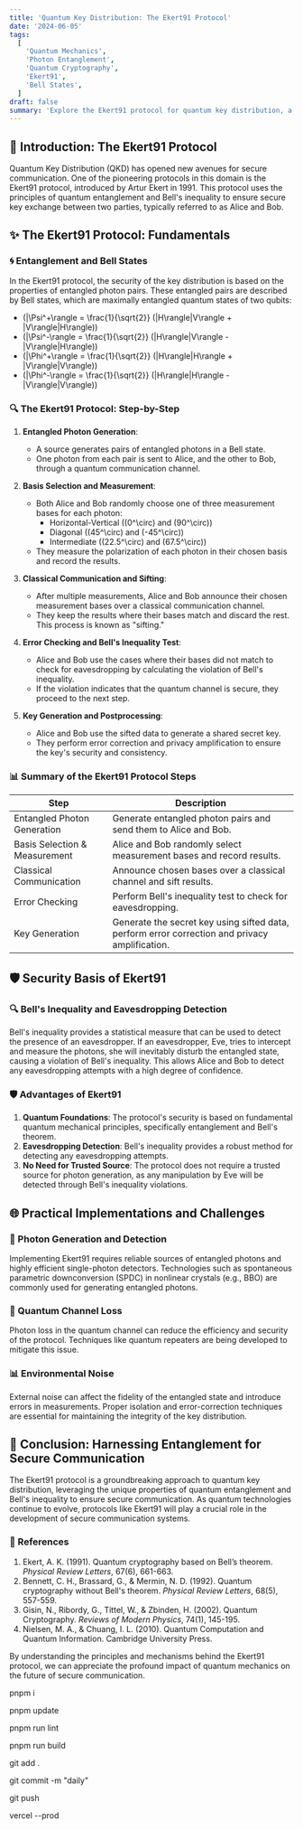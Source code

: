 ```yaml
---
title: 'Quantum Key Distribution: The Ekert91 Protocol'
date: '2024-06-05'
tags:
  [
    'Quantum Mechanics',
    'Photon Entanglement',
    'Quantum Cryptography',
    'Ekert91',
    'Bell States',
  ]
draft: false
summary: 'Explore the Ekert91 protocol for quantum key distribution, a method leveraging the power of entangled photons and quantum mechanics to establish secure communication through Bell’s inequality.'
---
```


## 🌌 Introduction: The Ekert91 Protocol

Quantum Key Distribution (QKD) has opened new avenues for secure communication. One of the pioneering protocols in this domain is the Ekert91 protocol, introduced by Artur Ekert in 1991. This protocol uses the principles of quantum entanglement and Bell's inequality to ensure secure key exchange between two parties, typically referred to as Alice and Bob.

## ✨ The Ekert91 Protocol: Fundamentals

### 🌀 Entanglement and Bell States

In the Ekert91 protocol, the security of the key distribution is based on the properties of entangled photon pairs. These entangled pairs are described by Bell states, which are maximally entangled quantum states of two qubits:

- \(|\Psi^+\rangle = \frac{1}{\sqrt{2}} (|H\rangle|V\rangle + |V\rangle|H\rangle)\)
- \(|\Psi^-\rangle = \frac{1}{\sqrt{2}} (|H\rangle|V\rangle - |V\rangle|H\rangle)\)
- \(|\Phi^+\rangle = \frac{1}{\sqrt{2}} (|H\rangle|H\rangle + |V\rangle|V\rangle)\)
- \(|\Phi^-\rangle = \frac{1}{\sqrt{2}} (|H\rangle|H\rangle - |V\rangle|V\rangle)\)

### 🔍 The Ekert91 Protocol: Step-by-Step

1. **Entangled Photon Generation**: 
   - A source generates pairs of entangled photons in a Bell state.
   - One photon from each pair is sent to Alice, and the other to Bob, through a quantum communication channel.

2. **Basis Selection and Measurement**:
   - Both Alice and Bob randomly choose one of three measurement bases for each photon:
     - Horizontal-Vertical (\(0^\circ\) and \(90^\circ\))
     - Diagonal (\(45^\circ\) and \(-45^\circ\))
     - Intermediate (\(22.5^\circ\) and \(67.5^\circ\))
   - They measure the polarization of each photon in their chosen basis and record the results.

3. **Classical Communication and Sifting**:
   - After multiple measurements, Alice and Bob announce their chosen measurement bases over a classical communication channel.
   - They keep the results where their bases match and discard the rest. This process is known as "sifting."

4. **Error Checking and Bell's Inequality Test**:
   - Alice and Bob use the cases where their bases did not match to check for eavesdropping by calculating the violation of Bell's inequality.
   - If the violation indicates that the quantum channel is secure, they proceed to the next step.

5. **Key Generation and Postprocessing**:
   - Alice and Bob use the sifted data to generate a shared secret key.
   - They perform error correction and privacy amplification to ensure the key's security and consistency.

### 📊 Summary of the Ekert91 Protocol Steps

| **Step**                     | **Description**                                                                                  |
|------------------------------|--------------------------------------------------------------------------------------------------|
| Entangled Photon Generation  | Generate entangled photon pairs and send them to Alice and Bob.                                 |
| Basis Selection & Measurement| Alice and Bob randomly select measurement bases and record results.                              |
| Classical Communication      | Announce chosen bases over a classical channel and sift results.                                |
| Error Checking               | Perform Bell's inequality test to check for eavesdropping.                                       |
| Key Generation               | Generate the secret key using sifted data, perform error correction and privacy amplification.   |

## 🛡️ Security Basis of Ekert91

### 🔍 Bell's Inequality and Eavesdropping Detection

Bell's inequality provides a statistical measure that can be used to detect the presence of an eavesdropper. If an eavesdropper, Eve, tries to intercept and measure the photons, she will inevitably disturb the entangled state, causing a violation of Bell's inequality. This allows Alice and Bob to detect any eavesdropping attempts with a high degree of confidence.

### 🛡️ Advantages of Ekert91

1. **Quantum Foundations**: The protocol's security is based on fundamental quantum mechanical principles, specifically entanglement and Bell's theorem.
2. **Eavesdropping Detection**: Bell's inequality provides a robust method for detecting any eavesdropping attempts.
3. **No Need for Trusted Source**: The protocol does not require a trusted source for photon generation, as any manipulation by Eve will be detected through Bell's inequality violations.

## 🌐 Practical Implementations and Challenges

### 🔬 Photon Generation and Detection

Implementing Ekert91 requires reliable sources of entangled photons and highly efficient single-photon detectors. Technologies such as spontaneous parametric downconversion (SPDC) in nonlinear crystals (e.g., BBO) are commonly used for generating entangled photons.

### 🌌 Quantum Channel Loss

Photon loss in the quantum channel can reduce the efficiency and security of the protocol. Techniques like quantum repeaters are being developed to mitigate this issue.

### 📊 Environmental Noise

External noise can affect the fidelity of the entangled state and introduce errors in measurements. Proper isolation and error-correction techniques are essential for maintaining the integrity of the key distribution.

## 🔮 Conclusion: Harnessing Entanglement for Secure Communication

The Ekert91 protocol is a groundbreaking approach to quantum key distribution, leveraging the unique properties of quantum entanglement and Bell's inequality to ensure secure communication. As quantum technologies continue to evolve, protocols like Ekert91 will play a crucial role in the development of secure communication systems.

### 📜 References

1. Ekert, A. K. (1991). Quantum cryptography based on Bell’s theorem. *Physical Review Letters*, 67(6), 661-663.
2. Bennett, C. H., Brassard, G., & Mermin, N. D. (1992). Quantum cryptography without Bell's theorem. *Physical Review Letters*, 68(5), 557-559.
3. Gisin, N., Ribordy, G., Tittel, W., & Zbinden, H. (2002). Quantum Cryptography. *Reviews of Modern Physics*, 74(1), 145-195.
4. Nielsen, M. A., & Chuang, I. L. (2010). Quantum Computation and Quantum Information. Cambridge University Press.

By understanding the principles and mechanisms behind the Ekert91 protocol, we can appreciate the profound impact of quantum mechanics on the future of secure communication.



pnpm i

pnpm update

pnpm run lint

pnpm run build

git add .

git commit -m "daily"

git push

vercel --prod

